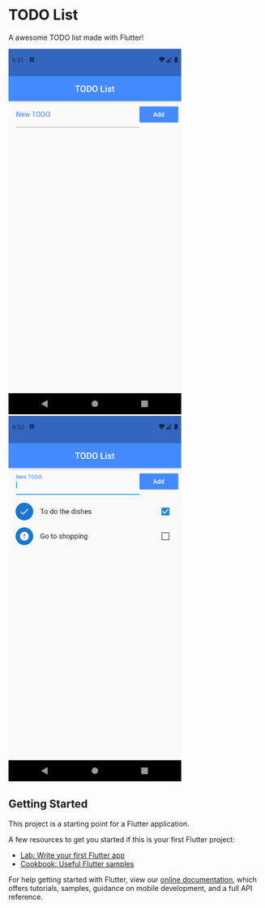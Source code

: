 # TODO List

A awesome TODO list made with Flutter!

<img alt="App Screenshot 01" src="https://github.com/wuerta/todo-list-01-flutter/blob/main/app_screenshot_01.png?raw=true" height="720">
<img alt="App Screenshot 02" src="https://github.com/wuerta/todo-list-01-flutter/blob/main/app_screenshot_02.png?raw=true" height="720">

## Getting Started

This project is a starting point for a Flutter application.

A few resources to get you started if this is your first Flutter project:

- [Lab: Write your first Flutter app](https://flutter.dev/docs/get-started/codelab)
- [Cookbook: Useful Flutter samples](https://flutter.dev/docs/cookbook)

For help getting started with Flutter, view our
[online documentation](https://flutter.dev/docs), which offers tutorials,
samples, guidance on mobile development, and a full API reference.
